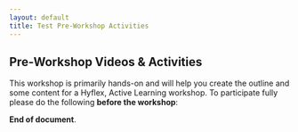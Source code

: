 ```yaml
---
layout: default
title: Test Pre-Workshop Activities
---
```


## Pre-Workshop Videos & Activities
This workshop is primarily hands-on and will help you create the outline and some content for a Hyflex, Active Learning workshop. To participate fully please do the following **before the workshop**:

<script type="text/javascript" src="assets/main.bundle.js">
  const el = document.getElementById('h5p-container');
  const options = {
    h5pJsonPath:  '/h5p-folder',
    frameJs: '/assets/frame.bundle.js',
    frameCss: '/assets/styles/h5p.css',
  }
new H5PStandalone.H5P(el, options);
</script>

<div id='h5p-container'></div>

**End of document**.
